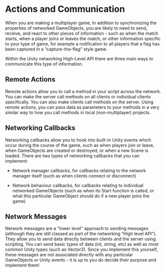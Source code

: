 # Actions and Communication

When you are making a multiplayer game, In addition to synchronizing the properties of networked GameObjects, you are likely to need to send, receive, and react to other pieces of information - such as when the match starts, when a player joins or leaves the match, or other information specific to your type of game, for example a notification to all players that a flag has been captured in a “capture-the-flag” style game.

Within the Unity networking High-Level API there are three main ways to communicate this type of information.

## Remote Actions

Remote actions allow you to call a method in your script across the network. You can make the server call methods on all clients or individual clients specifically. You can also make clients call methods on the server. Using remote actions, you can pass data as parameters to your methods in a very similar way to how you call methods in local (non-multiplayer) projects.

## Networking Callbacks

Networking callbacks allow you to hook into built-in Unity events which occur during the course of the game, such as when players join or leave, when GameObjects are created or destroyed, or when a new Scene is loaded. There are two types of networking callbacks that you can implement:

-   Network manager callbacks, for callbacks relating to the network manager itself (such as when clients connect or disconnect)

-   Network behaviour callbacks, for callbacks relating to individual networked GameObjects (such as when its Start function is called, or what this particular GameObject should do if a new player joins the game)

## Network Messages

Network messages are a “lower level” approach to sending messages (although they are still classed as part of the networking “High level API”). They allow you to send data directly between clients and the server using scripting. You can send basic types of data (int, string, etc) as well as most common Unity types (such as Vector3). Since you implement this yourself, these messages are not associated directly with any particular GameObjects or Unity events - it is up to you do decide their purpose and implement them!
